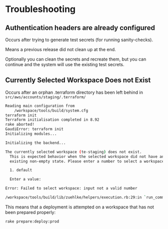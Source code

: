 # Troubleshooting

## Authentication headers are already configured

Occurs after trying to generate test secrets (for running sanity-checks).

Means a previous release did not clean up at the end.

Optionally you can clean the secrets and recreate them, but you can continue and the system will use the existing test secrets.

## Currently Selected Workspace Does not Exist

Occurs after an orphan .terraform directory has been left behind in `src/aws/accounts/staging/.terraform/`

```bash
Reading main configuration from
	/workspace/tools/build/system.cfg
terraform init
Terraform initialisation completed in 8.92
rake aborted!
GaudiError: terraform init
Initializing modules...

Initializing the backend...

The currently selected workspace (te-staging) does not exist.
  This is expected behavior when the selected workspace did not have an
  existing non-empty state. Please enter a number to select a workspace:

  1. default

  Enter a value:

Error: Failed to select workspace: input not a valid number

/workspace/tools/build/lib/zuehlke/helpers/execution.rb:29:in `run_command'
```

This means that a deployment is attempted on a workspace that has not been prepared properly:

```bash
rake prepare:deploy:prod
```
